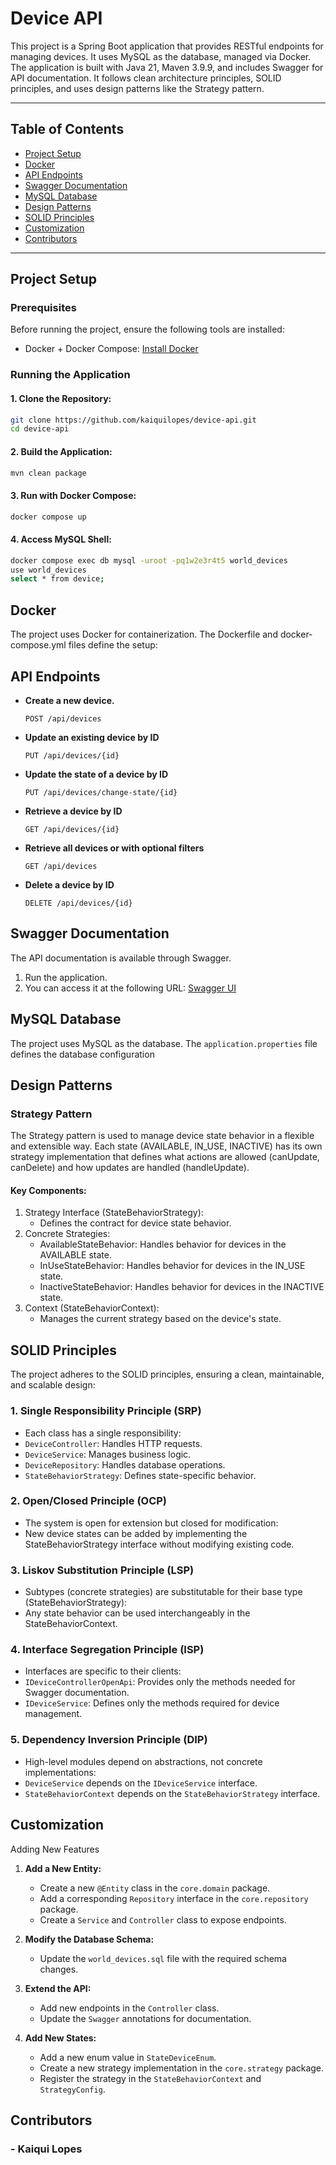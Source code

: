 # Device API
This project is a Spring Boot application that provides RESTful endpoints for managing devices. It uses MySQL as the database, managed via Docker. The application is built with Java 21, Maven 3.9.9, and includes Swagger for API documentation. It follows clean architecture principles, SOLID principles, and uses design patterns like the Strategy pattern.
___
## Table of Contents

   - [Project Setup](#project-setup)
   - [Docker](#docker)
   - [API Endpoints](#api-endpoints)
   - [Swagger Documentation](#swagger-documentation)
   - [MySQL Database](#mysql-database)
   - [Design Patterns](#design-patterns)
   - [SOLID Principles](#solid-principles)
   - [Customization](#customization)
   - [Contributors](#contributors) 
___
## Project Setup
### Prerequisites
Before running the project, ensure the following tools are installed:
   - Docker + Docker Compose: [Install Docker](https://docs.docker.com/get-started/get-docker/)

### Running the Application
#### 1. Clone the Repository:
   ```sh
   git clone https://github.com/kaiquilopes/device-api.git
   cd device-api
   ```

#### 2. Build the Application:
   ```sh
   mvn clean package
   ```

#### 3. Run with Docker Compose:
   ```sh
  docker compose up
   ```

#### 4. Access MySQL Shell:
   ```sh
  docker compose exec db mysql -uroot -pq1w2e3r4t5 world_devices
  use world_devices
  select * from device;
   ```

## Docker
The project uses Docker for containerization. 
The Dockerfile and docker-compose.yml files define the setup:

## API Endpoints

- **Create a new device.**
    ```http
    POST /api/devices
    ```
- **Update an existing device by ID**
    ```http
    PUT /api/devices/{id}
    ```
- **Update the state of a device by ID**
    ```http
    PUT /api/devices/change-state/{id}
    ```
- **Retrieve a device by ID**
    ```http
    GET /api/devices/{id}
    ```
- **Retrieve all devices or with optional filters**
    ```http
    GET /api/devices
    ```
- **Delete a device by ID**
    ```http
    DELETE /api/devices/{id}
    ```

## Swagger Documentation
The API documentation is available through Swagger. 
1. Run the application.
2. You can access it at the following URL:
[Swagger UI](http://localhost:8080/api/swagger-ui/index.html)

## MySQL Database
The project uses MySQL as the database. The `application.properties` file defines the database configuration

## Design Patterns
### Strategy Pattern
The Strategy pattern is used to manage device state behavior in a flexible and extensible way. Each state (AVAILABLE, IN_USE, INACTIVE) has its own strategy implementation that defines what actions are allowed (canUpdate, canDelete) and how updates are handled (handleUpdate).

#### Key Components:
1. Strategy Interface (StateBehaviorStrategy):
   * Defines the contract for device state behavior.
2. Concrete Strategies:
   * AvailableStateBehavior: Handles behavior for devices in the AVAILABLE state.
   * InUseStateBehavior: Handles behavior for devices in the IN_USE state.
   * InactiveStateBehavior: Handles behavior for devices in the INACTIVE state.
3. Context (StateBehaviorContext):
   * Manages the current strategy based on the device's state.

## SOLID Principles
The project adheres to the SOLID principles, ensuring a clean, maintainable, and scalable design:

### 1. Single Responsibility Principle (SRP)
- Each class has a single responsibility:
- `DeviceController`: Handles HTTP requests.
- `DeviceService`: Manages business logic.
- `DeviceRepository`: Handles database operations.
- `StateBehaviorStrategy`: Defines state-specific behavior.

### 2. Open/Closed Principle (OCP)
- The system is open for extension but closed for modification:
- New device states can be added by implementing the StateBehaviorStrategy interface without modifying existing code.

### 3. Liskov Substitution Principle (LSP)
- Subtypes (concrete strategies) are substitutable for their base type (StateBehaviorStrategy):
- Any state behavior can be used interchangeably in the StateBehaviorContext.

### 4. Interface Segregation Principle (ISP)
- Interfaces are specific to their clients:
- `IDeviceControllerOpenApi`: Provides only the methods needed for Swagger documentation.
- `IDeviceService`: Defines only the methods required for device management.

### 5. Dependency Inversion Principle (DIP)
- High-level modules depend on abstractions, not concrete implementations:
- `DeviceService` depends on the `IDeviceService` interface.
- `StateBehaviorContext` depends on the `StateBehaviorStrategy` interface.

## Customization
Adding New Features
1. **Add a New Entity:**
   - Create a new `@Entity` class in the `core.domain` package.
   - Add a corresponding `Repository` interface in the `core.repository` package.
   - Create a `Service` and `Controller` class to expose endpoints.

2. **Modify the Database Schema:**
   - Update the `world_devices.sql` file with the required schema changes.
   
3. **Extend the API:**
   - Add new endpoints in the `Controller` class.
   - Update the `Swagger` annotations for documentation.

4. **Add New States:**
   - Add a new enum value in `StateDeviceEnum`.
   - Create a new strategy implementation in the `core.strategy` package.
   - Register the strategy in the `StateBehaviorContext` and `StrategyConfig`.


## Contributors
### - Kaiqui Lopes
